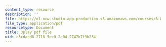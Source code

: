 ```yaml
---
content_type: resource
description: ''
file: https://ol-ocw-studio-app-production.s3.amazonaws.com/courses/6-849-geometric-folding-algorithms-linkages-origami-polyhedra-fall-2012/c3cdacd827185ee02e042747b7f9b234_OznepAivkkg.pdf
file_type: application/pdf
resourcetype: Document
title: 3play pdf file
uid: c3cdacd8-2718-5ee0-2e04-2747b7f9b234
---
```

